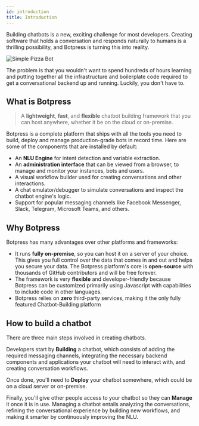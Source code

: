 ```yaml
---
id: introduction
title: Introduction
---
```


Building chatbots is a new, exciting challenge for most developers. Creating software that holds a conversation and responds naturally to humans is a thrilling possibility, and Botpress is turning this into reality. 

![Simple Pizza Bot](assets/pizzabot.gif)

The problem is that you wouldn't want to spend hundreds of hours learning and putting together all the infrastructure and boilerplate code required to get a conversational backend up and running. Luckily, you don't have to.

## What is Botpress

> A **lightweight**, **fast**, and **flexible** chatbot building framework that you can host anywhere, whether it be on the cloud or on-premise.

Botpress is a complete platform that ships with all the tools you need to build, deploy and manage production-grade bots in record time. Here are some of the components that are installed by default:

- An **NLU Engine** for intent detection and variable extraction.
- An **administration interface** that can be viewed from a browser, to manage and monitor your instances, bots and users.
- A visual workflow builder used for creating conversations and other interactions.
- A chat emulator/debugger to simulate conversations and inspect the chatbot engine's logic.
- Support for popular messaging channels like Facebook Messenger, Slack, Telegram, Microsoft Teams, and others.

## Why Botpress

Botpress has many advantages over other platforms and frameworks:

- It runs **fully on-premise**, so you can host it on a server of your choice. This gives you full control over the data that comes in and out and helps you secure your data. 
The Botpress platform's core is **open-source** with thousands of GitHub contributors and will be free forever.
- The framework is very **flexible** and developer-friendly because Botpress can be customized primarily using Javascript with capabilities to include code in other languages.
- Botpress relies on **zero** third-party services, making it the only fully featured Chatbot-Building platform

## How to build a chatbot

There are three main steps involved in creating chatbots.

Developers start by **Building** a chatbot, which consists of adding the required messaging channels, integrating the necessary backend components and applications your chatbot will need to interact with, and creating conversation workflows.

Once done, you'll need to **Deploy** your chatbot somewhere, which could be on a cloud server or on-premise.

Finally, you'll give other people access to your chatbot so they can **Manage** it once it is in use. Managing a chatbot entails analyzing the conversations, refining the conversational experience by building new workflows, and making it smarter by continuously improving the NLU.
